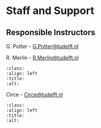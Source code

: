 # Staff and Support

## Responsible Instructors

G. Potter - G.Potter@tudelft.nl

R. Merlin - R.Merlin@tudelft.nl

```{image} https://github.com/Lopalov/teachbook_integration/blob/main/book/figures/Merlin.png?raw=true
:class: 
:align: left
:title: 
:alt: 
```

Circe - Circe@tudelft.nl

```{image} https://upload.wikimedia.org/wikipedia/commons/d/d9/Circe_Offering_the_Cup_to_Odysseus.jpg
:class: 
:align: left
:title: 
:alt: 
```
